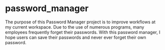 # password_manager
The purpose of this Password Manager project is to improve workflows at my current workspace. Due to the use of numerous programs, many employees frequently forget their passwords. With this password manager, I hope users can save their passwords and never ever forget their own password.

